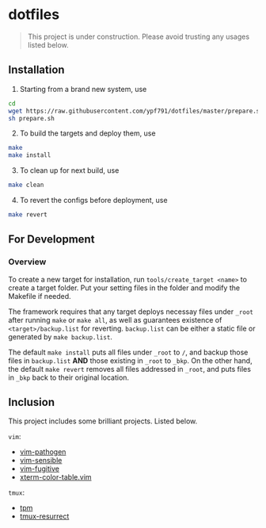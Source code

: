 # dotfiles

> This project is under construction. Please avoid trusting any usages listed below.

## Installation

1. Starting from a brand new system, use
```bash
cd
wget https://raw.githubusercontent.com/ypf791/dotfiles/master/prepare.sh -O ~/prepare.sh
sh prepare.sh
```
2. To build the targets and deploy them, use
```bash
make
make install
```
3. To clean up for next build, use
```bash
make clean
```
4. To revert the configs before deployment, use
```bash
make revert
```

## For Development

### Overview

To create a new target for installation, 
run `tools/create_target <name>` to create a target folder. 
Put your setting files in the folder and modify the Makefile if needed.

The framework requires that any target deploys necessay files under `_root` after running `make` or `make all`, 
as well as guarantees existence of `<target>/backup.list` for reverting. 
`backup.list` can be either a static file or generated by `make backup.list`.

The default `make install` puts all files under `_root` to `/`, 
and backup those files in `backup.list` **AND** those existing in `_root` to `_bkp`. 
On the other hand, the default `make revert` removes all files addressed in `_root`, 
and puts files in `_bkp` back to their original location.

## Inclusion

This project includes some brilliant projects. Listed below.

`vim`:
* [vim-pathogen](https://github.com/tpope/vim-pathogen)
* [vim-sensible](https://github.com/tpope/vim-sensible)
* [vim-fugitive](https://github.com/tpope/vim-fugitive)
* [xterm-color-table.vim](https://github.com/guns/xterm-color-table.vim)

`tmux`:
* [tpm](https://github.com/tmux-plugins/tpm)
* [tmux-resurrect](https://github.com/tmux-plugins/tmux-resurrect)
